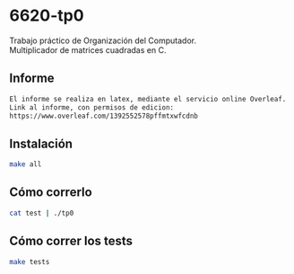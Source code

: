 # 6620-tp0

Trabajo práctico de Organización del Computador.  
Multiplicador de matrices cuadradas en C.

## Informe 

```bash
El informe se realiza en latex, mediante el servicio online Overleaf.  
Link al informe, con permisos de edicion:  
https://www.overleaf.com/1392552578pffmtxwfcdnb
```

## Instalación

```bash
make all
```

## Cómo correrlo

```bash
cat test | ./tp0
```

## Cómo correr los tests

```bash
make tests
```


